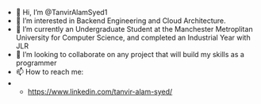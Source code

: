 - 👋 Hi, I’m @TanvirAlamSyed1
- 👀 I’m interested in Backend Engineering and Cloud Architecture.
- 🌱 I’m currently an Undergraduate Student at the Manchester Metroplitan University for Computer Science, and completed an Industrial Year with JLR
- 💞️ I’m looking to collaborate on any project that will build my skills as a programmer
- 📫 How to reach me:
- - https://www.linkedin.com/tanvir-alam-syed/

<!---
TanvirAlamSyed1/TanvirAlamSyed1 is a ✨ special ✨ repository because its `README.md` (this file) appears on your GitHub profile.
You can click the Preview link to take a look at your changes.
--->
